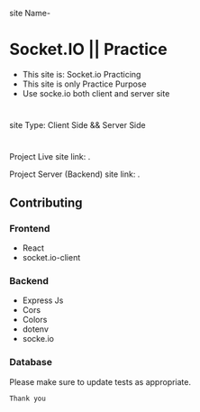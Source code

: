 site Name- 
# Socket.IO || Practice


- This site is: Socket.io Practicing
- This site is only Practice Purpose 
- Use socke.io both client and server site

#
site Type: Client Side && Server Side
#

Project Live site link:                 .

Project Server (Backend) site link:     .



## Contributing

### Frontend
- React
- socket.io-client

### Backend
- Express Js
- Cors
- Colors
- dotenv
- socke.io
<!-- - Node Js
- Mongoose
- JSON Web Token
- Bcrypt Js
- Stripe -->

### Database
<!-- - MongoDB -->

Please make sure to update tests as appropriate.

```Thank you```